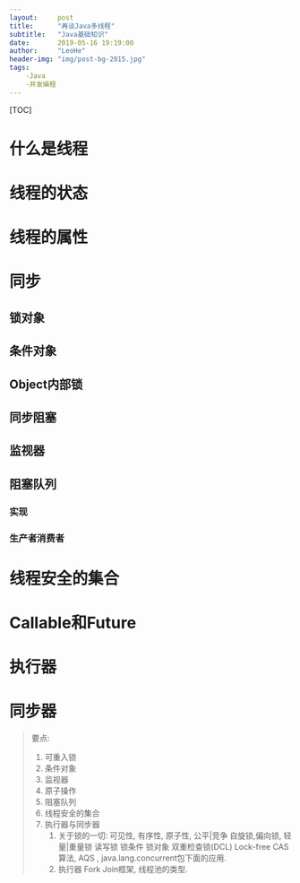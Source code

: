 ```yaml
---
layout:     post
title:      "再谈Java多线程"
subtitle:   "Java基础知识"
date:       2019-05-16 19:19:00
author:     "LeoHe"
header-img: "img/post-bg-2015.jpg"
tags:
    -Java
	-并发编程
---
```


[TOC]

# 什么是线程

# 线程的状态

# 线程的属性

# 同步

## 锁对象

## 条件对象

## Object内部锁

## 同步阻塞

## 监视器





## 阻塞队列

### 实现

### 生产者消费者

# 线程安全的集合

# Callable和Future

# 执行器

# 同步器







>要点:
>
>	1. 可重入锁
> 	2. 条件对象
> 	3. 监视器
> 	4. 原子操作
> 	5. 阻塞队列
> 	6. 线程安全的集合
> 	7. 执行器与同步器
>      	1. 关于锁的一切: 可见性, 有序性, 原子性, 公平|竞争  自旋锁,偏向锁, 轻量|重量锁  读写锁 锁条件 锁对象 双重检查锁(DCL)  Lock-free  CAS 算法, AQS ,  java.lang.concurrent包下面的应用.
>      	2. 执行器 Fork Join框架, 线程池的类型.